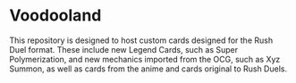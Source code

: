 # Voodooland

This repository is designed to host custom cards designed for the Rush Duel format. These include new Legend Cards, such as Super Polymerization, and new mechanics imported from the OCG, such as Xyz Summon, as well as cards from the anime and cards original to Rush Duels.

